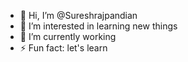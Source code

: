 - 👋 Hi, I’m @Sureshrajpandian
- 👀 I’m interested in  learning new things 
- 🌱 I’m currently working 
- ⚡ Fun fact: let's learn

<!---
Sureshrajpandian/Sureshrajpandian is a ✨ special ✨ repository because its `README.md` (this file) appears on your GitHub profile.
You can click the Preview link to take a look at your changes.
--->
